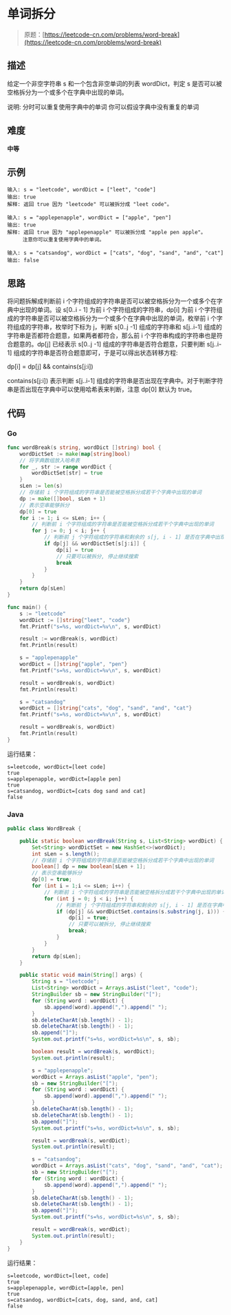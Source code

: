 # 单词拆分

> 原题：[https://leetcode-cn.com/problems/word-break](https://leetcode-cn.com/problems/word-break)

## 描述

给定一个非空字符串 s 和一个包含非空单词的列表 wordDict，判定 s 是否可以被空格拆分为一个或多个在字典中出现的单词。

说明:
    分时可以重复使用字典中的单词
    你可以假设字典中没有重复的单词

## 难度

**中等**

## 示例

```
输入: s = "leetcode", wordDict = ["leet", "code"]
输出: true
解释: 返回 true 因为 "leetcode" 可以被拆分成 "leet code"。
```

```
输入: s = "applepenapple", wordDict = ["apple", "pen"]
输出: true
解释: 返回 true 因为 "applepenapple" 可以被拆分成 "apple pen apple"。
     注意你可以重复使用字典中的单词。
```

```
输入: s = "catsandog", wordDict = ["cats", "dog", "sand", "and", "cat"]
输出: false
```

## 思路

将问题拆解成判断前 i 个字符组成的字符串是否可以被空格拆分为一个或多个在字典中出现的单词。设 s[0..i - 1] 为前 i 个字符组成的字符串，dp[i] 为前  i 个字符组成的字符串是否可以被空格拆分为一个或多个在字典中出现的单词，枚举前 i 个字符组成的字符串，枚举时下标为 j，判断 s[0..j -1] 组成的字符串和 s[j..i-1] 组成的字符串是否都符合题意，如果两者都符合，那么前 i 个字符串构成的字符串也是符合题意的。dp[j] 已经表示 s[0..j -1] 组成的字符串是否符合题意，只要判断 s[j..i-1] 组成的字符串是否符合题意即可，于是可以得出状态转移方程:

dp[i] = dp[j] && contains(s[j:i])

contains(s[j:i]) 表示判断 s[j..i-1] 组成的字符串是否出现在字典中。对于判断字符串是否出现在字典中可以使用哈希表来判断，注意 dp[0] 默认为 true。

## 代码

### Go

```go
func wordBreak(s string, wordDict []string) bool {
    wordDictSet := make(map[string]bool)
    // 将字典数组放入哈希表
    for _, str := range wordDict {
        wordDictSet[str] = true
    }
    sLen := len(s)
    // 存储前 i 个字符组成的字符串是否能被空格拆分成若干个字典中出现的单词
    dp := make([]bool, sLen + 1)
    // 表示空串能够拆分
    dp[0] = true
    for i := 1; i <= sLen; i++ {
        // 判断前 i 个字符组成的字符串是否能被空格拆分成若干个字典中出现的单词
        for j := 0; j < i; j++ {
            // 判断前 j 个字符组成的字符串和剩余的 s[j, i - 1] 是否在字典中出现
            if dp[j] && wordDictSet[s[j:i]] {
                dp[i] = true
                // 只要可以被拆分, 停止继续搜索
                break
            }
        }
    }
    return dp[sLen]
}
```

```go
func main() {
    s := "leetcode"
    wordDict := []string{"leet", "code"}
    fmt.Printf("s=%s, wordDict=%v\n", s, wordDict)

    result := wordBreak(s, wordDict)
    fmt.Println(result)

    s = "applepenapple"
    wordDict = []string{"apple", "pen"}
    fmt.Printf("s=%s, wordDict=%v\n", s, wordDict)

    result = wordBreak(s, wordDict)
    fmt.Println(result)

    s = "catsandog"
    wordDict = []string{"cats", "dog", "sand", "and", "cat"}
    fmt.Printf("s=%s, wordDict=%v\n", s, wordDict)

    result = wordBreak(s, wordDict)
    fmt.Println(result)
}
```

运行结果：

```
s=leetcode, wordDict=[leet code]
true
s=applepenapple, wordDict=[apple pen]
true
s=catsandog, wordDict=[cats dog sand and cat]
false
```

### Java

```java
public class WordBreak {

    public static boolean wordBreak(String s, List<String> wordDict) {
        Set<String> wordDictSet = new HashSet<>(wordDict);
        int sLen = s.length();
        // 存储前 i 个字符组成的字符串是否能被空格拆分成若干个字典中出现的单词
        boolean[] dp = new boolean[sLen + 1];
        // 表示空串能够拆分
        dp[0] = true;
        for (int i = 1;i <= sLen; i++) {
            // 判断前 i 个字符组成的字符串是否能被空格拆分成若干个字典中出现的单词
            for (int j = 0; j < i; j++) {
                // 判断前 j 个字符组成的字符串和剩余的 s[j, i - 1] 是否在字典中出现
                if (dp[j] && wordDictSet.contains(s.substring(j, i))) {
                    dp[i] = true;
                    // 只要可以被拆分, 停止继续搜索
                    break;
                }
            }
        }
        return dp[sLen];
    }

    public static void main(String[] args) {
        String s = "leetcode";
        List<String> wordDict = Arrays.asList("leet", "code");
        StringBuilder sb = new StringBuilder("[");
        for (String word : wordDict) {
            sb.append(word).append(",").append(" ");
        }
        sb.deleteCharAt(sb.length() - 1);
        sb.deleteCharAt(sb.length() - 1);
        sb.append("]");
        System.out.printf("s=%s, wordDict=%s\n", s, sb);

        boolean result = wordBreak(s, wordDict);
        System.out.println(result);

        s = "applepenapple";
        wordDict = Arrays.asList("apple", "pen");
        sb = new StringBuilder("[");
        for (String word : wordDict) {
            sb.append(word).append(",").append(" ");
        }
        sb.deleteCharAt(sb.length() - 1);
        sb.deleteCharAt(sb.length() - 1);
        sb.append("]");
        System.out.printf("s=%s, wordDict=%s\n", s, sb);

        result = wordBreak(s, wordDict);
        System.out.println(result);

        s = "catsandog";
        wordDict = Arrays.asList("cats", "dog", "sand", "and", "cat");
        sb = new StringBuilder("[");
        for (String word : wordDict) {
            sb.append(word).append(",").append(" ");
        }
        sb.deleteCharAt(sb.length() - 1);
        sb.deleteCharAt(sb.length() - 1);
        sb.append("]");
        System.out.printf("s=%s, wordDict=%s\n", s, sb);

        result = wordBreak(s, wordDict);
        System.out.println(result);
    }
}
```

运行结果：

```
s=leetcode, wordDict=[leet, code]
true
s=applepenapple, wordDict=[apple, pen]
true
s=catsandog, wordDict=[cats, dog, sand, and, cat]
false
```


